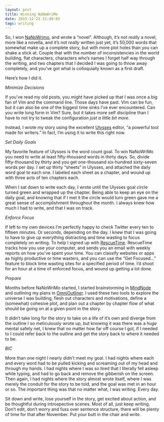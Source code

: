 ```yaml
---
layout: post
title: Winning NaNoWriMo
date: 2015-12-23 21:49:03
tags: writing
---
```


So, I won [NaNoWrimo](http://nanowrimo.org), and wrote a “novel”. Although, it’s not *really* a novel, more like a novella, and it’s not *really* written just yet, it’s 50,000 words that somewhat make up a complete story, but with more plot holes than you can shake a stick at. Couple that with the number of inconsistencies in the world building, flat characters, characters who’s names I forget half way through the writing, and two chapters that I decided I was going to throw away completely, and you’ve got what is colloquially known as a first draft. 

Here’s how I did it. 

*Minimize Decisions*

If you've read my old posts, you might have picked up that I was once a big fan of Vim and the command line. Those days have past. Vim can be fun, but it can also be one of the biggest time sinks I’ve ever encountered. Can you write long form in Vim? Sure, but it takes more self discipline than I have to not try to tweak the configuration *just a little bit more*. 

Instead, I wrote my story using the excellent [Ulysses](http://ulyssesapp.com) editor, “a powerful tool made for writers.” In fact, I’m using it to write this right now. 

*Set Daily Goals*

My favorite feature of Ulysses is the word count goal. To win NaNoWriMo you need to write at least fifty-thousand words in thirty days. So, divide fifty-thousand by thirty and you get one-thousand six-hundred sixty-seven words per day. I set up thirty “sheets” in Ulysses, and attached the daily word goal to each one. I labeled each sheet as a chapter, and wound up with three acts of ten chapters each. 

When I sat down to write each day, I wrote until the Ulysses goal circle turned green and wrapped up the chapter. Being able to keep an eye on the daily goal, and knowing that if I met it the circle would turn green gave me a great sense of accomplishment throughout the month. I always knew how much I had to write, and that I was on track. 

*Enforce Focus*

If left to my own devices I’m perfectly happy to check Twitter every ten to fifteen minutes. Or seconds, depending on the day. I knew that I was going to have to give up everything distracting and time wasting to focus completely on writing. To help I signed up with [RescueTime](https://www.rescuetime.com/). RescueTime tracks how you use your computer, and sends you an email with weekly reports on how you’ve spent your time. You can classify websites or apps as highly productive or time wasters, and you can use the “Get Focused…” feature to block time wasting sites for a specified period of time. I’d shoot for an hour at a time of enforced focus, and wound up getting a lot done.

*Prepare*

Months before NaNoWriMo started, I started brainstorming in [MindNode](https://mindnode.com) and outlining my plans in [OmniOutliner](https://www.omnigroup.com/omnioutliner). I used these two tools to explore the universe I was building, flesh out characters and motivations, define a (somewhat) cohesive plot, and plan out a chapter by chapter flow of what should be going on at a given point in the story. 

It didn’t take long for the story to take on a life of it’s own and diverge from the outline I so meticulously wrote up, but knowing it was there was a *huge* mental safety net, I knew that no matter how far off course I got, if I needed to I could refer back to the outline and get the story back to where it needed to be. 

*BIC*

More than one night I nearly didn’t meet my goal. I had nights where each and every word had to be pulled kicking and screaming out of my head and through my hands. I had nights where I was so tired that I literally fell asleep while typing, and had to go back and remove the gibberish on the screen. Then again, I had nights where the story almost wrote itself, where I was merely the conduit for the story to be told, and the goal was met in an hour or so. The important thing was that no matter what, I was writing. Every day. 

Sit down and write, lose yourself in the story, get excited about action, and be thoughtful during introspective scenes. Most of all, just keep writing. Don’t edit, don’t worry and fuss over sentence structure, there will be plenty of time for that after November. Put your butt in the chair and *write*.
